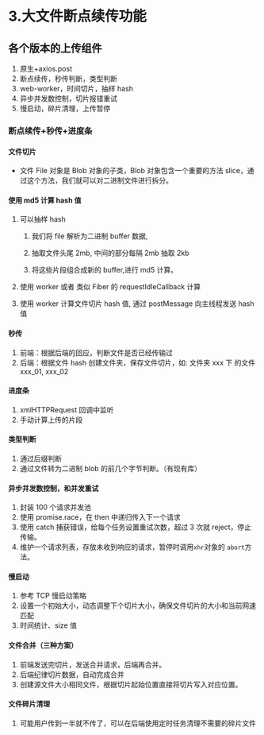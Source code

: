 # 3.大文件断点续传功能

## 各个版本的上传组件

1. 原生+axios.post
2. 断点续传，秒传判断，类型判断
3. web-worker，时间切片，抽样 hash
4. 异步并发数控制，切片报错重试
5. 慢启动，碎片清理，上传暂停

### 断点续传+秒传+进度条

#### 文件切片

- 文件 File 对象是 Blob 对象的子类，Blob 对象包含一个重要的方法 slice，通过这个方法，我们就可以对二进制文件进行拆分。

#### 使用 md5 计算 hash 值

1. 可以抽样 hash

   1. 我们将 file 解析为二进制 buffer 数据,

   2. 抽取文件头尾 2mb, 中间的部分每隔 2mb 抽取 2kb

   3. 将这些片段组合成新的 buffer,进行 md5 计算。

2. 使用 worker 或者 类似 Fiber 的 requestIdleCallback 计算

3. 使用 worker 计算文件切片 hash 值, 通过 postMessage 向主线程发送 hash 值

#### 秒传

1. 前端：根据后端的回应，判断文件是否已经传输过
2. 后端：根据文件 hash 创建文件夹，保存文件切片，如: 文件夹 xxx 下 的文件 xxx_01, xxx_02

#### 进度条

1. xmlHTTPRequest 回调中监听
2. 手动计算上传的片段

#### 类型判断

1. 通过后缀判断
2. 通过文件转为二进制 blob 的前几个字节判断。（有现有库）

#### 异步并发数控制，和并发重试

1. 封装 100 个请求并发池
2. 使用 promise.race，在 then 中递归传入下一个请求
3. 使用 catch 捕获错误，给每个任务设置重试次数，超过 3 次就 reject，停止传输。
4. 维护一个请求列表，存放未收到响应的请求，暂停时调用`xhr`对象的 `abort`方法。

#### 慢启动

1. 参考 TCP 慢启动策略
2. 设置一个初始大小，动态调整下个切片大小，确保文件切片的大小和当前网速匹配
3. 时间统计、size 值

#### 文件合并（三种方案）

1.  前端发送完切片，发送合并请求，后端再合并。
2.  后端纪律切片数据，自动完成合并
3.  创建源文件大小相同文件，根据切片起始位置直接将切片写入对应位置。

#### 文件碎片清理

1. 可能用户传到一半就不传了，可以在后端使用定时任务清理不需要的碎片文件
